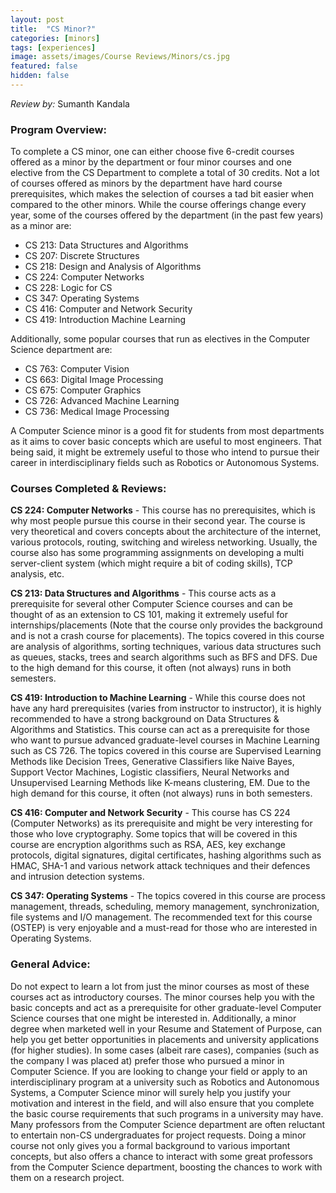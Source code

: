 ```yaml
---
layout: post
title:  "CS Minor?"
categories: [minors]
tags: [experiences]
image: assets/images/Course Reviews/Minors/cs.jpg
featured: false
hidden: false
---
```


*Review by:* Sumanth Kandala 

### Program Overview: 
To complete a CS minor, one can either choose five 6-credit courses offered as a minor by the department or four minor courses and one elective from the CS Department to complete a total of 30 credits. Not a lot of courses offered as minors by the department have hard course prerequisites, which makes the selection of courses a tad bit easier when compared to the other minors. While the course offerings change every year, some of the courses offered by the department (in the past few years) as a minor are:

* CS 213: Data Structures and Algorithms
* CS 207: Discrete Structures
* CS 218: Design and Analysis of Algorithms
* CS 224: Computer Networks
* CS 228: Logic for CS
* CS 347: Operating Systems
* CS 416: Computer and Network Security
* CS 419: Introduction Machine Learning

Additionally, some popular courses that run as electives in the Computer Science department are: 

* CS 763:  Computer Vision
* CS 663: Digital Image Processing
* CS 675: Computer Graphics
* CS 726: Advanced Machine Learning
* CS 736: Medical Image Processing

A Computer Science minor is a good fit for students from most departments as it aims to cover basic concepts which are useful to most engineers. That being said, it might be extremely useful to those who intend to pursue their career in interdisciplinary fields such as Robotics or Autonomous Systems.

### Courses Completed & Reviews: 

**CS 224: Computer Networks** - This course has no prerequisites, which is why most people pursue this course in their second year. The course is very theoretical and covers concepts about the architecture of the internet, various protocols, routing, switching and wireless networking. Usually, the course also has some programming assignments on developing a multi server-client system (which might require a bit of coding skills), TCP analysis, etc. 

**CS 213: Data Structures and Algorithms** - This course acts as a prerequisite for several other Computer Science courses and can be thought of as an extension to CS 101, making it extremely useful for internships/placements (Note that the course only provides the background and is not a crash course for placements). The topics covered in this course are analysis of algorithms, sorting techniques, various data structures such as queues, stacks, trees and search algorithms such as BFS and DFS. Due to the high demand for this course, it often (not always) runs in both semesters.

**CS 419: Introduction to Machine Learning** - While this course does not have any hard prerequisites (varies from instructor to instructor), it is highly recommended to have a strong background on Data Structures & Algorithms and Statistics. This course can act as a prerequisite for those who want to pursue advanced graduate-level courses in Machine Learning such as CS 726. The topics covered in this course are Supervised Learning Methods like Decision Trees, Generative Classifiers like Naive Bayes, Support Vector Machines, Logistic classifiers, Neural Networks and Unsupervised Learning Methods like K-means clustering, EM. Due to the high demand for this course, it often (not always) runs in both semesters.

**CS 416: Computer and Network Security** - This course has CS 224 (Computer Networks) as its prerequisite and might be very interesting for those who love cryptography. Some topics that will be covered in this course are encryption algorithms such as RSA, AES, key exchange protocols, digital signatures, digital certificates, hashing algorithms such as HMAC, SHA-1 and various network attack techniques and their defences and intrusion detection systems. 

**CS 347: Operating Systems** - The topics covered in this course are process management, threads, scheduling, memory management, synchronization, file systems and I/O management. The recommended text for this course (OSTEP) is very enjoyable and a must-read for those who are interested in Operating Systems.

### General Advice: 
Do not expect to learn a lot from just the minor courses as most of these courses act as introductory courses. The minor courses help you with the basic concepts and act as a prerequisite for other graduate-level Computer Science courses that one might be interested in. Additionally, a minor degree when marketed well in your Resume and Statement of Purpose, can help you get better opportunities in placements and university applications (for higher studies). In some cases (albeit rare cases), companies (such as the company I was placed at) prefer those who pursued a minor in Computer Science. If you are looking to change your field or apply to an interdisciplinary program at a university such as Robotics and Autonomous Systems, a Computer Science minor will surely help you justify your motivation and interest in the field, and will also ensure that you complete the basic course requirements that such programs in a university may have. Many professors from the Computer Science department are often reluctant to entertain non-CS undergraduates for project requests. Doing a minor course not only gives you a formal background to various important concepts, but also offers a chance to interact with some great professors from the Computer Science department, boosting the chances to work with them on a research project. 
 
